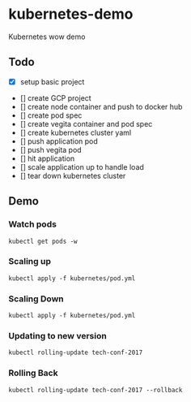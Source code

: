 # kubernetes-demo
Kubernetes wow demo

## Todo

- [x] setup basic project
- [] create GCP project
- [] create node container and push to docker hub
- [] create pod spec
- [] create vegita container and pod spec
- [] create kubernetes cluster yaml
- [] push application pod
- [] push vegita pod
- [] hit application
- [] scale application up to handle load
- [] tear down kubernetes cluster


## Demo

### Watch pods
`kubectl get pods -w`

### Scaling up
`kubectl apply -f kubernetes/pod.yml`

### Scaling Down
`kubectl apply -f kubernetes/pod.yml`

### Updating to new version
`kubectl rolling-update tech-conf-2017`

### Rolling Back

`kubectl rolling-update tech-conf-2017 --rollback`